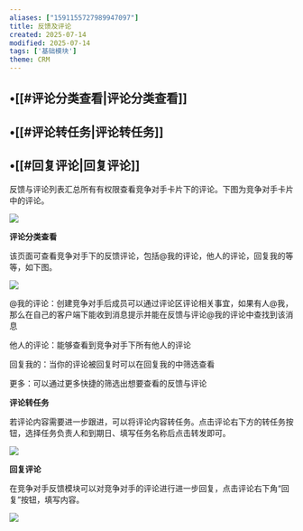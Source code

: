 ```yaml
---
aliases: ["1591155727989947097"]
title: 反馈及评论
created: 2025-07-14
modified: 2025-07-14
tags: ['基础模块']
theme: CRM
---
```


## •[[#评论分类查看|评论分类查看]]

## •[[#评论转任务|评论转任务]]

## •[[#回复评论|回复评论]]

反馈与评论列表汇总所有有权限查看竞争对手卡片下的评论。下图为竞争对手卡片中的评论。

![](011204e1593c7172dc2889058f3cc74d.jpg)

**评论分类查看**

该页面可查看竞争对手下的反馈评论，包括@我的评论，他人的评论，回复我的等等，如下图。

![](2e452e7c00727c3b9e8d298fcf4c2055.jpg)

@我的评论：创建竞争对手后成员可以通过评论区评论相关事宜，如果有人@我，那么在自己的客户端下能收到消息提示并能在反馈与评论@我的评论中查找到该消息

他人的评论：能够查看到竞争对手下所有他人的评论

回复我的：当你的评论被回复时可以在回复我的中筛选查看

更多：可以通过更多快捷的筛选出想要查看的反馈与评论

**评论转任务**

若评论内容需要进一步跟进，可以将评论内容转任务。点击评论右下方的转任务按钮，选择任务负责人和到期日、填写任务名称后点击转发即可。

![](42178aa84b4110308a003374f4dae322.jpg)

**回复评论**

在竞争对手反馈模块可以对竞争对手的评论进行进一步回复，点击评论右下角“回复”按钮，填写内容。

![](0adc2e5ced3191ddf4019d3b1e29a8f9.jpg)
